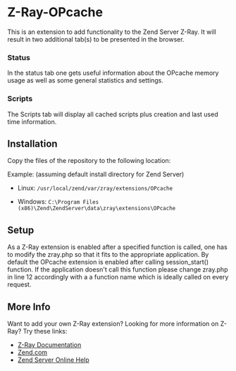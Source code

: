 Z-Ray-OPcache
=============

This is an extension to add functionality to the Zend Server Z-Ray. It will result 
in two additional tab(s) to be presented in the browser.
### Status
In the status tab one gets useful information about the OPcache memory usage as well as some general statistics and settings.
### Scripts
The Scripts tab will display all cached scripts plus creation and last used time information.


Installation
------------

Copy the files of the repository to the following location:

Example: (assuming default install directory for Zend Server)

* Linux: `/usr/local/zend/var/zray/extensions/OPcache` 

* Windows: `C:\Program Files (x86)\Zend\ZendServer\data\zray\extensions\OPcache`

Setup
-----
As a Z-Ray extension is enabled after a specified function is called, one has to modify the zray.php so that it fits to the appropriate application. By default the OPcache extension is enabled after calling session_start() function. If the application doesn't call this function please change zray.php in line 12 accordingly with a a function name which is ideally called on every request.

More Info
------------

Want to add your own Z-Ray extension? Looking for more information on Z-Ray? Try these links:

- [Z-Ray Documentation](https://github.com/zend-server-extensions/Z-Ray-Documentation)
- [Zend.com](http://www.zend.com/en/products/server/z-ray)
- [Zend Server Online Help](http://files.zend.com/help/Zend-Server/zend-server.htm#z-ray_concept.htm)

